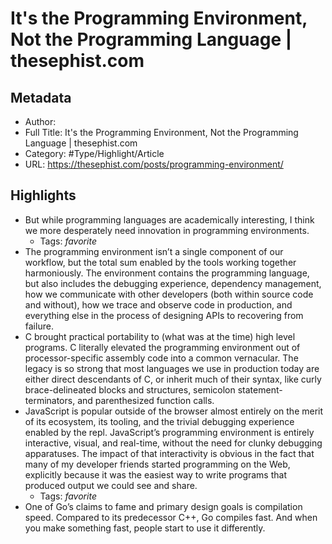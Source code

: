 # It's the Programming Environment, Not the Programming Language | thesephist.com

## Metadata

* Author: 
* Full Title: It's the Programming Environment, Not the Programming Language | thesephist.com
* Category: #Type/Highlight/Article
* URL: https://thesephist.com/posts/programming-environment/

## Highlights

* But while programming languages are academically interesting, I think we more desperately need innovation in programming environments.
  * Tags: *favorite* 
* The programming environment isn’t a single component of our workflow, but the total sum enabled by the tools working together harmoniously. The environment contains the programming language, but also includes the debugging experience, dependency management, how we communicate with other developers (both within source code and without), how we trace and observe code in production, and everything else in the process of designing APIs to recovering from failure.
* C brought practical portability to (what was at the time) high level programs. C literally elevated the programming environment out of processor-specific assembly code into a common vernacular. The legacy is so strong that most languages we use in production today are either direct descendants of C, or inherit much of their syntax, like curly brace-delineated blocks and structures, semicolon statement-terminators, and parenthesized function calls.
* JavaScript is popular outside of the browser almost entirely on the merit of its ecosystem, its tooling, and the trivial debugging experience enabled by the repl. JavaScript’s programming environment is entirely interactive, visual, and real-time, without the need for clunky debugging apparatuses. The impact of that interactivity is obvious in the fact that many of my developer friends started programming on the Web, explicitly because it was the easiest way to write programs that produced output we could see and share.
  * Tags: *favorite* 
* One of Go’s claims to fame and primary design goals is compilation speed. Compared to its predecessor C++, Go compiles fast. And when you make something fast, people start to use it differently.
